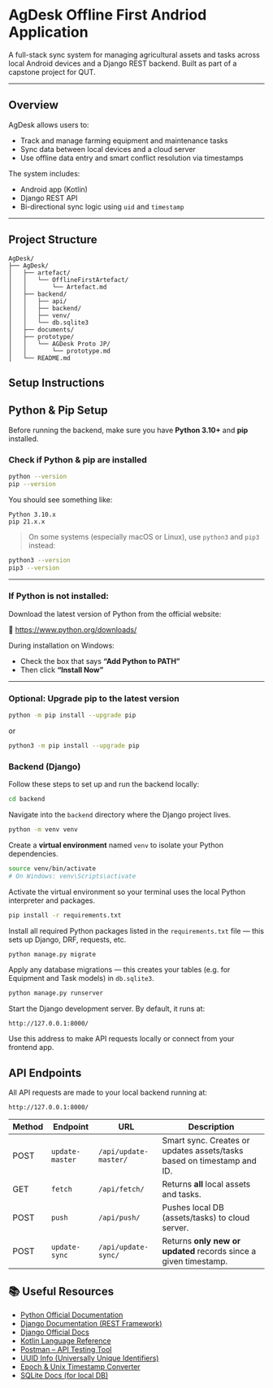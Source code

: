 # AgDesk Offline First Andriod Application

A full-stack sync system for managing agricultural assets and tasks across local Android devices and a Django REST backend. 
Built as part of a capstone project for QUT.

---


## Overview

AgDesk allows users to:
- Track and manage farming equipment and maintenance tasks
- Sync data between local devices and a cloud server
- Use offline data entry and smart conflict resolution via timestamps

The system includes:
-  Android app (Kotlin)
-  Django REST API
-  Bi-directional sync logic using `uid` and `timestamp`

---

## Project Structure
```
AgDesk/
├── AgDesk/
│   ├── artefact/
│   │   └── OfflineFirstArtefact/
│   │       └── Artefact.md
│   ├── backend/
│   │   ├── api/
│   │   ├── backend/
│   │   ├── venv/
│   │   └── db.sqlite3
│   ├── documents/
│   ├── prototype/
│   │   └── AGDesk Proto JP/
│   │       └── prototype.md
│   └── README.md
```


## Setup Instructions
##  Python & Pip Setup

Before running the backend, make sure you have **Python 3.10+** and **pip** installed.

### Check if Python & pip are installed

```bash
python --version
pip --version
```

You should see something like:
```
Python 3.10.x
pip 21.x.x
```

> On some systems (especially macOS or Linux), use `python3` and `pip3` instead:
```bash
python3 --version
pip3 --version
```

---

### If Python is not installed:

Download the latest version of Python from the official website:

🔗 https://www.python.org/downloads/

During installation on Windows:
- Check the box that says **“Add Python to PATH”**
- Then click **“Install Now”**

---

### Optional: Upgrade pip to the latest version

```bash
python -m pip install --upgrade pip
```

or

```bash
python3 -m pip install --upgrade pip
```

### Backend (Django)

Follow these steps to set up and run the backend locally:

```bash
cd backend
```
Navigate into the `backend` directory where the Django project lives.

```bash
python -m venv venv
```
Create a **virtual environment** named `venv` to isolate your Python dependencies.

```bash
source venv/bin/activate
# On Windows: venv\Scripts\activate
```
Activate the virtual environment so your terminal uses the local Python interpreter and packages.

```bash
pip install -r requirements.txt
```
Install all required Python packages listed in the `requirements.txt` file — this sets up Django, DRF, requests, etc.

```bash
python manage.py migrate
```
Apply any database migrations — this creates your tables (e.g. for Equipment and Task models) in `db.sqlite3`.

```bash
python manage.py runserver
```
Start the Django development server. By default, it runs at:
```
http://127.0.0.1:8000/
```
Use this address to make API requests locally or connect from your frontend app.

## API Endpoints

All API requests are made to your local backend running at:

```
http://127.0.0.1:8000/
```

| Method | Endpoint               | URL                                     | Description                                           |
|--------|------------------------|-----------------------------------------|-------------------------------------------------------|
| POST   | `update-master`        | `/api/update-master/`                   | Smart sync. Creates or updates assets/tasks based on timestamp and ID. |
| GET    | `fetch`                | `/api/fetch/`                           | Returns **all** local assets and tasks.              |
| POST   | `push`                 | `/api/push/`                            | Pushes local DB (assets/tasks) to cloud server.      |
| POST   | `update-sync`          | `/api/update-sync/`                     | Returns **only new or updated** records since a given timestamp. |

## 📚 Useful Resources
-  [Python Official Documentation](https://docs.python.org/3/)
-  [Django Documentation (REST Framework)](https://www.django-rest-framework.org/)
-  [Django Official Docs](https://docs.djangoproject.com/en/stable/)
-  [Kotlin Language Reference](https://kotlinlang.org/docs/home.html)
-  [Postman – API Testing Tool](https://www.postman.com/)
-  [UUID Info (Universally Unique Identifiers)](https://www.uuidgenerator.net/dev-corner/python)
-  [Epoch & Unix Timestamp Converter](https://www.epochconverter.com/)
-  [SQLite Docs (for local DB)](https://sqlite.org/docs.html)

